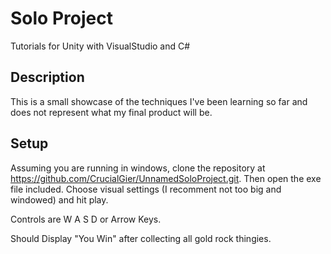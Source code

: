 # Solo Project

Tutorials for Unity with VisualStudio and C#

## Description

This is a small showcase of the techniques I've been learning so far and does not represent what my final product will be.

## Setup

Assuming you are running in windows, clone the repository at https://github.com/CrucialGier/UnnamedSoloProject.git. Then open the exe file included. Choose visual settings (I recomment not too big and windowed) and hit play.

Controls are W A S D or Arrow Keys.

Should Display "You Win" after collecting all gold rock thingies.
